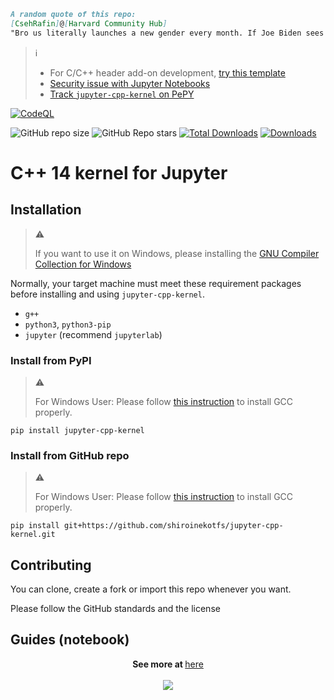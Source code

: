 ```markdown
A random quote of this repo:
[CsehRafin]@[Harvard Community Hub] 
"Bro us literally launches a new gender every month. If Joe Biden sees the "Harvard president's name" he will make a new gender"
```

> ℹ️
> * For C/C++ header add-on development, [try this template](https://github.com/shiroinekotfs/jupyter-cpp-header-template)
> * [Security issue with Jupyter Notebooks](https://github.com/shiroinekotfs/jupyter-cpp-kernel/discussions/20)
> * [Track `jupyter-cpp-kernel` on PePY](https://www.pepy.tech/projects/jupyter-cpp-kernel)

[![CodeQL](https://github.com/shiroinekotfs/jupyter-cpp-kernel/actions/workflows/codeql.yml/badge.svg)](https://github.com/shiroinekotfs/jupyter-cpp-kernel/actions/workflows/codeql.yml)

![GitHub repo size](https://img.shields.io/github/repo-size/shiroinekotfs/jupyter-cpp-kernel)
![GitHub Repo stars](https://img.shields.io/github/stars/shiroinekotfs/jupyter-cpp-kernel)
[![Total Downloads](https://static.pepy.tech/badge/jupyter-cpp-kernel)](https://pepy.tech/project/jupyter-cpp-kernel)
[![Downloads](https://static.pepy.tech/badge/jupyter-cpp-kernel/month)](https://pepy.tech/project/jupyter-cpp-kernel)

# C++ 14 kernel for Jupyter

## Installation

> :warning:
>
> If you want to use it on Windows, please installing the [GNU Compiler Collection for Windows](https://github.com/shiroinekotfs/jupyter-cpp-kernel/blob/master/INSTALL_ON_WINDOWS.md)

Normally, your target machine must meet these requirement packages before installing and using `jupyter-cpp-kernel`.

* `g++`
* `python3`, `python3-pip`
* `jupyter` (recommend `jupyterlab`)

### Install from PyPI

> :warning:
>
> For Windows User: Please follow [this instruction](https://github.com/shiroinekotfs/jupyter-cpp-kernel/blob/master/INSTALL_ON_WINDOWS.md) to install GCC properly.

```shell
pip install jupyter-cpp-kernel
```

### Install from GitHub repo


> :warning:
>
> For Windows User: Please follow [this instruction](https://github.com/shiroinekotfs/jupyter-cpp-kernel/blob/master/INSTALL_ON_WINDOWS.md) to install GCC properly.

```shell
pip install git+https://github.com/shiroinekotfs/jupyter-cpp-kernel.git
```

## Contributing

You can clone, create a fork or import this repo whenever you want.

Please follow the GitHub standards and the license

## Guides (notebook)

<p align="center">
    <b>See more at </b><a href="https://github.com/shiroinekotfs/jupyter-cpp-kernel-doc">here</a>
    <br><br>
    <img src="https://github.com/shiroinekotfs/jupyter-cpp-kernel/assets/115929530/201d3f51-fa4c-44d4-bc2b-4ea2a252f13c" />
</p>
